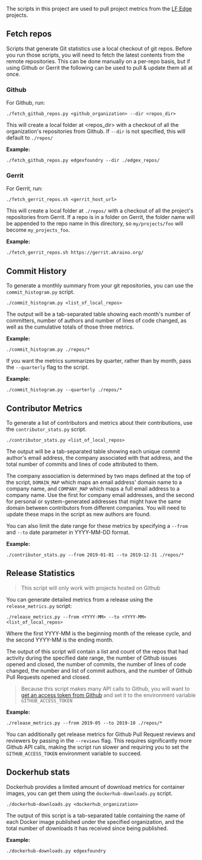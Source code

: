 The scripts in this project are used to pull project metrics from the [LF Edge](https://lfedge.org) projects.

## Fetch repos

Scripts that generate Git statistics use a local checkout of git repos. Before you run those scripts, you will need to fetch the latest contents from the remote repositories. This can be done manually on a per-repo basis, but if using Github or Gerrit the following can be used to pull & update them all at once.

### Github

For Github, run:

```
./fetch_github_repos.py <github_organization> --dir <repos_dir>
```

This will create a local folder at <repos_dir> with a checkout of all the organization's repositories from Github. If `--dir` is not specified, this will default to `./repos/`

**Example:**
```
./fetch_github_repos.py edgexfoundry --dir ./edgex_repos/
```

### Gerrit

For Gerrit, run:

```
./fetch_gerrit_repos.sh <gerrit_host_url>
```

This will create a local folder at `./repos/` with a checkout of all the project's repositories from Gerrit. If a repo is in a folder on Gerrit, the folder name will be appended to the repo name in this directory, so `my/projects/foo` will become `my_projects_foo`.

**Example:**
```
./fetch_gerrit_repos.sh https://gerrit.akraino.org/
```


## Commit History

To generate a monthly summary from your git repositories, you can use the `commit_histogram.py` script.

```
./commit_histogram.py <list_of_local_repos>
```

The output will be a tab-separated table showing each month's number of committers, number of authors and number of lines of code changed, as well as the cumulative totals of those three metrics.

**Example:**
```
./commit_histogram.py ./repos/*
```

If you want the metrics summarizes by quarter, rather than by month, pass the `--quarterly` flag to the script.

**Example:**
```
./commit_histogram.py --quarterly ./repos/*
```

## Contributor Metrics

To generate a list of contributors and metrics about their contributions, use the `contributor_stats.py` script.

```
./contributor_stats.py <list_of_local_repos>
```

The output will be a tab-separated table showing each unique commit author's email address, the company associated with that address, and the total number of commits and lines of code attributed to them. 

The company association is determined by two maps defined at the top of the script, `DOMAIN_MAP` which maps an email address' domain name to a company name, and `COMPANY_MAP` which maps a full email address to a company name. Use the first for company email addresses, and the second for personal or system-generated addresses that might have the same domain between contributors from different companies. You will need to update these maps in the script as new authors are found.

You can also limit the date range for these metrics by specifying a `--from` and `--to` date parameter in YYYY-MM-DD format.

**Example:**
```
./contributor_stats.py --from 2019-01-01 --to 2019-12-31 ./repos/*
```


## Release Statistics

> This script will only work with projects hosted on Github

You can generate detailed metrics from a release using the `release_metrics.py` script:

```
./release_metrics.py --from <YYYY-MM> --to <YYYY-MM> <list_of_local_repos>
```

Where the first YYYY-MM is the beginning month of the release cycle, and the second YYYY-MM is the ending month.

The output of this script will contain a list and count of the repos that had activity during the specified date range, the number of Github issues opened and closed, the number of commits, the number of lines of code changed, the number and list of commit authors, and the number of Github Pull Requests opened and closed.

> Because this script makes many API calls to Github, you will want to [get an access token from Github](https://help.github.com/en/github/authenticating-to-github/creating-a-personal-access-token-for-the-command-line) and set it to the environment variable `GITHUB_ACCESS_TOKEN`

**Example:**
```
./release_metrics.py --from 2019-05 --to 2019-10 ./repos/*
```

You can additionally get release metrics for Github Pull Request reviews and reviewers by passing in the `--reviews` flag. This requires significantly more Github API calls, making the script run slower and requiring you to set the `GITHUB_ACCESS_TOKEN` environment variable to succeed.

## Dockerhub stats

Dockerhub provides a limited amount of download metrics for container images, you can get them using the `dockerhub-downloads.py` script.

```
./dockerhub-downloads.py <dockerhub_organization>
```

The output of this script is a tab-separated table containing the name of each Docker image published under the specified organization, and the total number of downloads it has received since being published.

**Example:**
```
./dockerhub-downloads.py edgexfoundry
```
